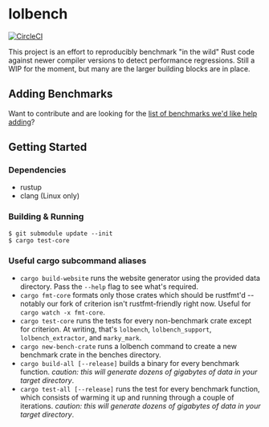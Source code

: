 # lolbench

[![CircleCI](https://circleci.com/gh/anp/lolbench/tree/master.svg?style=shield)](https://circleci.com/gh/anp/workflows/lolbench)

This project is an effort to reproducibly benchmark "in the wild" Rust code against newer compiler versions to detect performance regressions. Still a WIP for the moment, but many are the larger building blocks are in place.

## Adding Benchmarks

Want to contribute and are looking for the [list of benchmarks we'd like help adding](https://github.com/anp/lolbench/issues/1)?

## Getting Started

### Dependencies

* rustup
* clang (Linux only)

### Building & Running

```
$ git submodule update --init
$ cargo test-core
```

### Useful cargo subcommand aliases

* `cargo build-website` runs the website generator using the provided data directory. Pass the `--help` flag to see what's required.
* `cargo fmt-core` formats only those crates which should be rustfmt'd -- notably our fork of criterion isn't rustfmt-friendly right now. Useful for `cargo watch -x fmt-core`.
* `cargo test-core` runs the tests for every non-benchmark crate except for criterion. At writing, that's `lolbench`, `lolbench_support`, `lolbench_extractor`, and `marky_mark`.
* `cargo new-bench-crate` runs a lolbench command to create a new benchmark crate in the benches directory.
* `cargo build-all [--release]` builds a binary for every benchmark function. *caution: this will generate dozens of gigabytes of data in your target directory*.
* `cargo test-all [--release]` runs the test for every benchmark function, which consists of warming it up and running through a couple of iterations. *caution: this will generate dozens of gigabytes of data in your target directory*.
